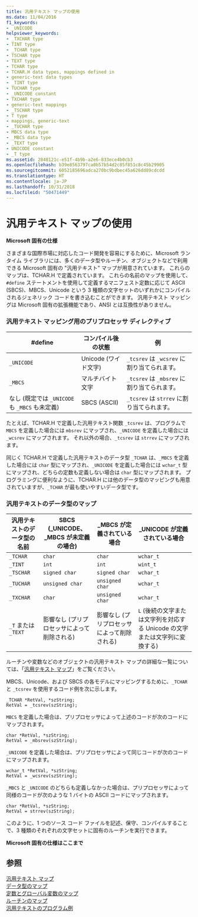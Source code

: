 ```yaml
---
title: 汎用テキスト マップの使用
ms.date: 11/04/2016
f1_keywords:
- _UNICODE
helpviewer_keywords:
- _TXCHAR type
- TINT type
- _TCHAR type
- TSCHAR type
- TEXT type
- TCHAR type
- TCHAR.H data types, mappings defined in
- generic-text data types
- _TINT type
- TUCHAR type
- _UNICODE constant
- TXCHAR type
- generic-text mappings
- _TSCHAR type
- T type
- mappings, generic-text
- _TUCHAR type
- MBCS data type
- _MBCS data type
- _TEXT type
- UNICODE constant
- _T type
ms.assetid: 2848121c-e51f-4b9b-a2e6-833ece4b0cb3
ms.openlocfilehash: b39e8563797ca0b57b54d2c85f851c8c45b29905
ms.sourcegitcommit: 6052185696adca270bc9bdbec45a626dd89cdcdd
ms.translationtype: HT
ms.contentlocale: ja-JP
ms.lasthandoff: 10/31/2018
ms.locfileid: "50471449"
---
```

# <a name="using-generic-text-mappings"></a>汎用テキスト マップの使用

**Microsoft 固有の仕様**

さまざまな国際市場に対応したコード開発を容易にするために、Microsoft ランタイム ライブラリには、多くのデータ型やルーチン、オブジェクトなどで利用できる Microsoft 固有の "汎用テキスト" マップが用意されています。 これらのマップは、TCHAR.H で定義されています。 これらの名前のマップを使用して、`#define` ステートメントを使用して定義するマニフェスト定数に応じて ASCII (SBCS)、MBCS、Unicode という 3 種類の文字セットのいずれかにコンパイルされるジェネリック コードを書き込むことができます。 汎用テキスト マッピングは Microsoft 固有の拡張機能であり、ANSI とは互換性がありません。

### <a name="preprocessor-directives-for-generic-text-mappings"></a>汎用テキスト マッピング用のプリプロセッサ ディレクティブ

|#define|コンパイル後の状態|例|
|--------------|----------------------|-------------|
|`_UNICODE`|Unicode (ワイド文字)|`_tcsrev` は `_wcsrev` に割り当てられます。|
|`_MBCS`|マルチバイト文字|`_tcsrev` は `_mbsrev` に割り当てられます。|
|なし (既定では `_UNICODE` も `_MBCS` も未定義)|SBCS (ASCII)|`_tcsrev` は `strrev` に割り当てられます。|

たとえば、TCHAR.H で定義した汎用テキスト関数 `_tcsrev` は、プログラムで `MBCS` を定義した場合には `mbsrev` にマップされ、`_UNICODE` を定義した場合には `_wcsrev` にマップされます。 それ以外の場合、`_tcsrev` は `strrev` にマップされます。

同じく TCHAR.H で定義した汎用テキストのデータ型 `_TCHAR` は、`_MBCS` を定義した場合には `char` 型にマップされ、`_UNICODE` を定義した場合には `wchar_t` 型にマップされ、どちらの定数も定義しない場合は `char` 型にマップされます。 プログラミングに便利なように、TCHAR.H には他のデータ型のマッピングも用意されていますが、`_TCHAR` が最も使いやすいデータ型です。

### <a name="generic-text-data-type-mappings"></a>汎用テキストのデータ型のマップ

|汎用テキストのデータ型の名前|SBCS (_UNICODE、_MBCS が未定義の場合)|_MBCS が定義されている場合|_UNICODE が定義されている場合|
|----------------------------------|--------------------------------------------|--------------------|-----------------------|
|`_TCHAR`|`char`|`char`|`wchar_t`|
|`_TINT`|`int`|`int`|`wint_t`|
|`_TSCHAR`|`signed char`|`signed char`|`wchar_t`|
|`_TUCHAR`|`unsigned char`|`unsigned char`|`wchar_t`|
|`_TXCHAR`|`char`|`unsigned char`|`wchar_t`|
|`_T` または `_TEXT`|影響なし (プリプロセッサによって削除される)|影響なし (プリプロセッサによって削除される)|`L` (後続の文字または文字列を対応する Unicode の文字または文字列に変換する)|

ルーチンや変数などのオブジェクトの汎用テキスト マップの詳細な一覧については、「[汎用テキスト マップ](../c-runtime-library/generic-text-mappings.md)」をご覧ください。

MBCS、Unicode、および SBCS の各モデルにマッピングするために、`_TCHAR` と `_tcsrev` を使用するコード例を次に示します。

```
_TCHAR *RetVal, *szString;
RetVal = _tcsrev(szString);
```

`MBCS` を定義した場合は、プリプロセッサによって上述のコードが次のコードにマップされます。

```
char *RetVal, *szString;
RetVal = _mbsrev(szString);
```

`_UNICODE` を定義した場合は、プリプロセッサによって同じコードが次のコードにマップされます。

```
wchar_t *RetVal, *szString;
RetVal = _wcsrev(szString);
```

`_MBCS` と `_UNICODE` のどちらも定義しなかった場合は、プリプロセッサによって同様のコードが次のような 1 バイトの ASCII コードにマップされます。

```
char *RetVal, *szString;
RetVal = strrev(szString);
```

このように、1 つのソース コード ファイルを記述、保守、コンパイルすることで、3 種類のそれぞれの文字セットに固有のルーチンを実行できます。

**Microsoft 固有の仕様はここまで**

## <a name="see-also"></a>参照

[汎用テキスト マップ](../c-runtime-library/generic-text-mappings.md)<br/>
[データ型のマップ](../c-runtime-library/data-type-mappings.md)<br/>
[定数とグローバル変数のマップ](../c-runtime-library/constant-and-global-variable-mappings.md)<br/>
[ルーチンのマップ](../c-runtime-library/routine-mappings.md)<br/>
[汎用テキストのプログラム例](../c-runtime-library/a-sample-generic-text-program.md)